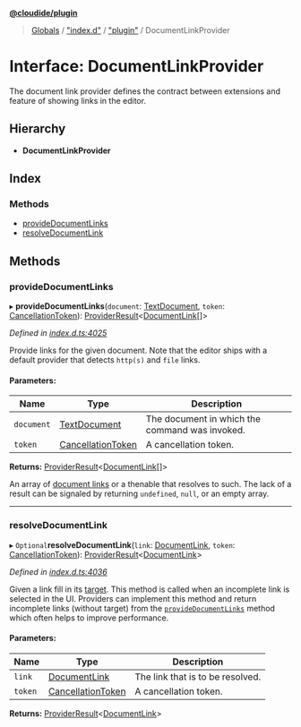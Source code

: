 **[@cloudide/plugin](../README.md)**

> [Globals](../README.md) / ["index.d"](../modules/_index_d_.md) / ["plugin"](../modules/_index_d_._plugin_.md) / DocumentLinkProvider

# Interface: DocumentLinkProvider

The document link provider defines the contract between extensions and feature of showing
links in the editor.

## Hierarchy

* **DocumentLinkProvider**

## Index

### Methods

* [provideDocumentLinks](_index_d_._plugin_.documentlinkprovider.md#providedocumentlinks)
* [resolveDocumentLink](_index_d_._plugin_.documentlinkprovider.md#resolvedocumentlink)

## Methods

### provideDocumentLinks

▸ **provideDocumentLinks**(`document`: [TextDocument](_index_d_._plugin_.textdocument.md), `token`: [CancellationToken](_index_d_._plugin_.cancellationtoken.md)): [ProviderResult](../modules/_index_d_._plugin_.md#providerresult)\<[DocumentLink](../classes/_index_d_._plugin_.documentlink.md)[]>

*Defined in [index.d.ts:4025](https://github.com/huaweicloud/cloudide-plugin-api/blob/1ab5ef8/index.d.ts#L4025)*

Provide links for the given document. Note that the editor ships with a default provider that detects
`http(s)` and `file` links.

#### Parameters:

Name | Type | Description |
------ | ------ | ------ |
`document` | [TextDocument](_index_d_._plugin_.textdocument.md) | The document in which the command was invoked. |
`token` | [CancellationToken](_index_d_._plugin_.cancellationtoken.md) | A cancellation token. |

**Returns:** [ProviderResult](../modules/_index_d_._plugin_.md#providerresult)\<[DocumentLink](../classes/_index_d_._plugin_.documentlink.md)[]>

An array of [document links](#DocumentLink) or a thenable that resolves to such. The lack of a result
can be signaled by returning `undefined`, `null`, or an empty array.

___

### resolveDocumentLink

▸ `Optional`**resolveDocumentLink**(`link`: [DocumentLink](../classes/_index_d_._plugin_.documentlink.md), `token`: [CancellationToken](_index_d_._plugin_.cancellationtoken.md)): [ProviderResult](../modules/_index_d_._plugin_.md#providerresult)\<[DocumentLink](../classes/_index_d_._plugin_.documentlink.md)>

*Defined in [index.d.ts:4036](https://github.com/huaweicloud/cloudide-plugin-api/blob/1ab5ef8/index.d.ts#L4036)*

Given a link fill in its [target](#DocumentLink.target). This method is called when an incomplete
link is selected in the UI. Providers can implement this method and return incomplete links
(without target) from the [`provideDocumentLinks`](#DocumentLinkProvider.provideDocumentLinks) method which
often helps to improve performance.

#### Parameters:

Name | Type | Description |
------ | ------ | ------ |
`link` | [DocumentLink](../classes/_index_d_._plugin_.documentlink.md) | The link that is to be resolved. |
`token` | [CancellationToken](_index_d_._plugin_.cancellationtoken.md) | A cancellation token.  |

**Returns:** [ProviderResult](../modules/_index_d_._plugin_.md#providerresult)\<[DocumentLink](../classes/_index_d_._plugin_.documentlink.md)>
